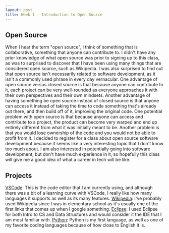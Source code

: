 ```yaml
---
layout: post
title: Week 1 - Introduction to Open Source
---
```


## Open Source
When I hear the term "open source", I think of something that is collaborative, something that anyone can contribute to. I didn't have any prior knowledge of what open source was prior to signing up to this class, as was to surprised to discover that I have been using many things that are considered open source, such as Wikipedia. I was also surprised to find out that open source isn't necessarily related to software development, as it isn't a commonly used phrase in every day vernacular. 
One advantage of open source versus closed source is that because anyone can contribute to it, each project can be very well-rounded as everyone approaches it with their own perspectives and their own mindsets. Another advantage of having something be open source instead of closed source is that anyone can access it instead of taking the time to code something that's already out there, and then build off of it, improving the original code. 
One potential problem with open source is that because anyone can access and contribute to a project, the product can become very warped and end up entirely different from what it was initially meant to be. Another problem is that you would lose ownership of the code and you would not be able to profit from it.
I decided to register for a class about open source software development because it seems like a very interesting topic that I don't know too much about. I am also interested in potentially going into software development, but don't have much experience in it, so hopefully this class will give me a good idea of what a career in tech will be like.
## Projects
[VSCode](https://code.visualstudio.com/): This is the code editor that I am currently using, and although there was a bit of a learning curve with VSCode, I really like how many languages it supports as well as its many features.
[Wikipedia](https://en.wikipedia.org/wiki/Main_Page): I've probably used Wikipedia since I was in elementary school as it's usually one of the first links that comes up when I google something. 
[Eclipse](https://www.eclipse.org/): I used Eclipse for both Intro to CS and Data Structures and would consider it the IDE that I am most familiar with. 
[Python](https://www.python.org/): Python is my first language, as well as one of my favorite coding languages because of how close to English it is.

